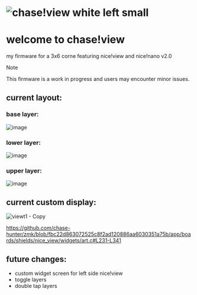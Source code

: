 # ![chase!view white left small](https://github.com/chase-hunter/zmk-config-chaseview/assets/122387925/3ed65cb8-aaa9-4b03-b188-99b72787ac76)

# welcome to chase!view

my firmware for a 3x6 corne featuring nice!view and nice!nano v2.0 

> [!NOTE]
> This firmware is a work in progress and users may encounter minor issues.

## current layout:

### base layer:
![image](https://github.com/chase-hunter/zmk-config-chaseview/assets/122387925/c8bcaa47-44b9-49fe-b00f-5de055b4fb9c)

### lower layer:
![image](https://github.com/chase-hunter/zmk-config-chaseview/assets/122387925/62cd67b6-282e-4f77-9b77-82a7988e3503)

### upper layer:
![image](https://github.com/chase-hunter/zmk-config-chaseview/assets/122387925/bc33a451-ffdb-4273-86e8-e003424b1c4c)

## current custom display:

![viewt1 - Copy](https://github.com/chase-hunter/zmk-config-chaseview/assets/122387925/df7b4391-176f-44f7-9c75-fa8c0289c627)

https://github.com/chase-hunter/zmk/blob/fbc22d863072525c8f2ad120886aa6030351a75b/app/boards/shields/nice_view/widgets/art.c#L231-L341

## future changes:
- custom widget screen for left side nice!view
- toggle layers
- double tap layers
